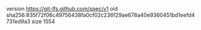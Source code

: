 version https://git-lfs.github.com/spec/v1
oid sha256:835f72f06c49756438fa0cf02c236f29ae678a40e9360451bd1eefd4731ed9a3
size 1554
